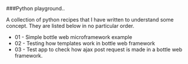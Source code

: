 
###Python playground.. 


A collection of python recipes that I have written to understand some concept. 
They are listed below in no particular order. 

+ 01 - Simple bottle web microframework example
+ 02 - Testing how templates work in bottle web framework
+ 03 - Test app to check how ajax post request is made in a bottle web framework.

 
